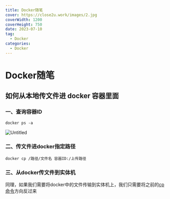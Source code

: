 ```yaml
---
title: Docker随笔
cover: https://close2u.work/images/2.jpg
coverWidth: 1200
coverHeight: 750
date: 2023-07-10
tag:
  -	Docker
categories: 
  -	Docker
---
```




# Docker随笔

## ****如何从本地传文件进 docker 容器里面****

### ****一、查询容器ID****

```docker
docker ps -a
```

![Untitled](images/Docker随笔/Untitled.png)

### ****二、传文件进docker指定路径****

```docker
docker cp /路径/文件名 容器ID:/上传路径
```

### **三、从docker传文件到实体机**

同理，如果我们需要将docker中的文件传输到实体机上，我们只需要将之前的[cp命令](https://so.csdn.net/so/search?q=cp%E5%91%BD%E4%BB%A4&spm=1001.2101.3001.7020)方向反过来